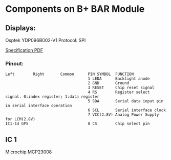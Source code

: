 # Components on B+ BAR Module

## Displays:
Osptek YDP096B002-V1
Protocol: SPI

[Specification PDF](./YDP_096_B002_V1_8_P_b6210a13b6.pdf)

### Pinout:

```
Left		Right		Common		PIN SYMBOL	FUNCTION
									1 LEDA 		Backlight anode
									2 GND 		Ground
									3 RESET 	Chip reset signal
									4 RS 		Register select signal. 0:index register; 1:data register
									5 SDA 		Serial data input pin in serial interface operation
									6 SCL 		Serial interface clock
									7 VCC(2.8V)	Analog Power Supply for LCM(2.8V)
IC1-14 GP5							8 CS 		Chip select pin
```

## IC 1
Microchip MCP23008

